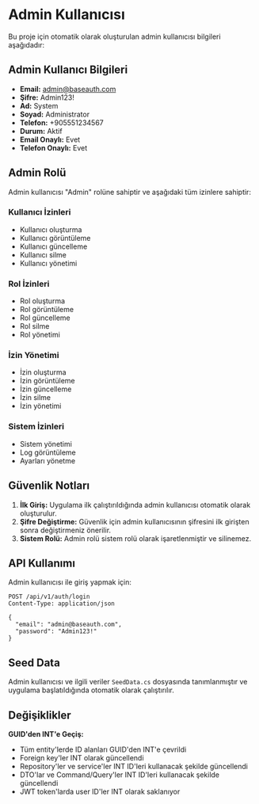 # Admin Kullanıcısı

Bu proje için otomatik olarak oluşturulan admin kullanıcısı bilgileri aşağıdadır:

## Admin Kullanıcı Bilgileri

- **Email:** admin@baseauth.com
- **Şifre:** Admin123!
- **Ad:** System
- **Soyad:** Administrator
- **Telefon:** +905551234567
- **Durum:** Aktif
- **Email Onaylı:** Evet
- **Telefon Onaylı:** Evet

## Admin Rolü

Admin kullanıcısı "Admin" rolüne sahiptir ve aşağıdaki tüm izinlere sahiptir:

### Kullanıcı İzinleri
- Kullanıcı oluşturma
- Kullanıcı görüntüleme
- Kullanıcı güncelleme
- Kullanıcı silme
- Kullanıcı yönetimi

### Rol İzinleri
- Rol oluşturma
- Rol görüntüleme
- Rol güncelleme
- Rol silme
- Rol yönetimi

### İzin Yönetimi
- İzin oluşturma
- İzin görüntüleme
- İzin güncelleme
- İzin silme
- İzin yönetimi

### Sistem İzinleri
- Sistem yönetimi
- Log görüntüleme
- Ayarları yönetme

## Güvenlik Notları

1. **İlk Giriş:** Uygulama ilk çalıştırıldığında admin kullanıcısı otomatik olarak oluşturulur.
2. **Şifre Değiştirme:** Güvenlik için admin kullanıcısının şifresini ilk girişten sonra değiştirmeniz önerilir.
3. **Sistem Rolü:** Admin rolü sistem rolü olarak işaretlenmiştir ve silinemez.

## API Kullanımı

Admin kullanıcısı ile giriş yapmak için:

```http
POST /api/v1/auth/login
Content-Type: application/json

{
  "email": "admin@baseauth.com",
  "password": "Admin123!"
}
```

## Seed Data

Admin kullanıcısı ve ilgili veriler `SeedData.cs` dosyasında tanımlanmıştır ve uygulama başlatıldığında otomatik olarak çalıştırılır.

## Değişiklikler

**GUID'den INT'e Geçiş:**
- Tüm entity'lerde ID alanları GUID'den INT'e çevrildi
- Foreign key'ler INT olarak güncellendi
- Repository'ler ve service'ler INT ID'leri kullanacak şekilde güncellendi
- DTO'lar ve Command/Query'ler INT ID'leri kullanacak şekilde güncellendi
- JWT token'larda user ID'ler INT olarak saklanıyor 